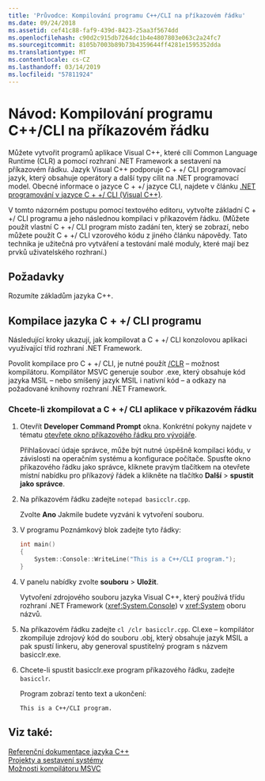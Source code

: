```yaml
---
title: 'Průvodce: Kompilování programu C++/CLI na příkazovém řádku'
ms.date: 09/24/2018
ms.assetid: cef41c88-faf9-439d-8423-25aa3f5674dd
ms.openlocfilehash: c90d2c915db7264dc1b4e4807803e063c2a24fc7
ms.sourcegitcommit: 8105b7003b89b73b4359644ff4281e1595352dda
ms.translationtype: MT
ms.contentlocale: cs-CZ
ms.lasthandoff: 03/14/2019
ms.locfileid: "57811924"
---
```

# <a name="walkthrough-compiling-a-ccli-program-on-the-command-line"></a>Návod: Kompilování programu C++/CLI na příkazovém řádku

Můžete vytvořit programů aplikace Visual C++, které cílí Common Language Runtime (CLR) a pomocí rozhraní .NET Framework a sestavení na příkazovém řádku. Jazyk Visual C++ podporuje C + +/ CLI programovací jazyk, který obsahuje operátory a další typy cílit na .NET programovací model. Obecné informace o jazyce C + +/ jazyce CLI, najdete v článku [.NET programování v jazyce C + +/ CLI (Visual C++)](../dotnet/dotnet-programming-with-cpp-cli-visual-cpp.md).

V tomto názorném postupu pomocí textového editoru, vytvořte základní C + +/ CLI programu a jeho následnou kompilaci v příkazovém řádku. (Můžete použít vlastní C + +/ CLI program místo zadání ten, který se zobrazí, nebo můžete použít C + +/ CLI vzorového kódu z jiného článku nápovědy. Tato technika je užitečná pro vytváření a testování malé moduly, které mají bez prvků uživatelského rozhraní.)

## <a name="prerequisites"></a>Požadavky

Rozumíte základům jazyka C++.

## <a name="compiling-a-ccli-program"></a>Kompilace jazyka C + +/ CLI programu

Následující kroky ukazují, jak kompilovat a C + +/ CLI konzolovou aplikaci využívající tříd rozhraní .NET Framework.

Povolit kompilace pro C + +/ CLI, je nutné použít [/CLR](reference/clr-common-language-runtime-compilation.md) – možnost kompilátoru. Kompilátor MSVC generuje soubor .exe, který obsahuje kód jazyka MSIL – nebo smíšený jazyk MSIL i nativní kód – a odkazy na požadované knihovny rozhraní .NET Framework.

### <a name="to-compile-a-ccli-application-on-the-command-line"></a>Chcete-li zkompilovat a C + +/ CLI aplikace v příkazovém řádku

1. Otevřít **Developer Command Prompt** okna. Konkrétní pokyny najdete v tématu [otevřete okno příkazového řádku pro vývojáře](building-on-the-command-line.md#developer_command_prompt).

   Přihlašovací údaje správce, může být nutné úspěšně kompilaci kódu, v závislosti na operačním systému a konfigurace počítače. Spusťte okno příkazového řádku jako správce, kliknete pravým tlačítkem na otevřete místní nabídku pro příkazový řádek a klikněte na tlačítko **Další** > **spustit jako správce**.

1. Na příkazovém řádku zadejte `notepad basicclr.cpp`.

   Zvolte **Ano** Jakmile budete vyzváni k vytvoření souboru.

1. V programu Poznámkový blok zadejte tyto řádky:

   ```cpp
   int main()
   {
       System::Console::WriteLine("This is a C++/CLI program.");
   }
   ```

1. V panelu nabídky zvolte **souboru** > **Uložit**.

   Vytvoření zdrojového souboru jazyka Visual C++, který používá třídu rozhraní .NET Framework (<xref:System.Console>) v <xref:System> oboru názvů.

1. Na příkazovém řádku zadejte `cl /clr basicclr.cpp`. Cl.exe – kompilátor zkompiluje zdrojový kód do souboru .obj, který obsahuje jazyk MSIL a pak spustí linkeru, aby generoval spustitelný program s názvem basicclr.exe.

1. Chcete-li spustit basicclr.exe program příkazového řádku, zadejte `basicclr`.

   Program zobrazí tento text a ukončení:

   ```Output
   This is a C++/CLI program.
   ```

## <a name="see-also"></a>Viz také:

[Referenční dokumentace jazyka C++](../cpp/cpp-language-reference.md)<br/>
[Projekty a sestavení systémy](projects-and-build-systems-cpp.md)<br/>
[Možnosti kompilátoru MSVC](reference/compiler-options.md)
